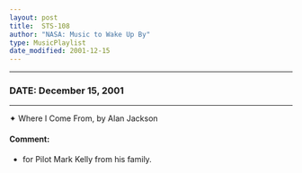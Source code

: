 ```yaml
---
layout: post
title:  STS-108
author: "NASA: Music to Wake Up By"
type: MusicPlaylist
date_modified: 2001-12-15
---
```


----
### DATE: December 15, 2001
----
✦ Where I Come From, by Alan Jackson

#### Comment:
* for Pilot Mark Kelly from his family.

